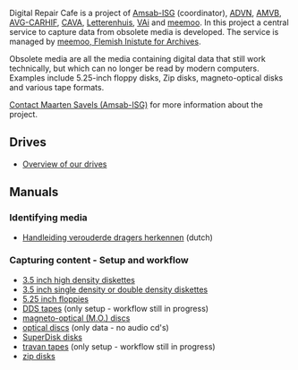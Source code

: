 Digital Repair Cafe is a project of [Amsab-ISG](https://www.amsab.be/) (coordinator), [ADVN](https://advn.be), [AMVB](https://www.amvb.be/), [AVG-CARHIF](http://www.avg-carhif.be/cms/index.php), [CAVA](https://www.cavavub.be/), [Letterenhuis](https://www.letterenhuis.be), [VAi](https://www.vai.be/) and [meemoo](https://www.packed.be/). In this project a central service to capture data from obsolete media is developed. The service is managed by [meemoo, Flemish Inistute for Archives](https://meemoo.be). 

Obsolete media are all the media containing digital data that still work technically, but which can no longer be read by modern computers. Examples include 5.25-inch floppy disks, Zip disks, magneto-optical disks and various tape formats.

[Contact Maarten Savels (Amsab-ISG)](mailto:maarten.savels@amsab.be?subject=Digital%20Repair%20Cafe) for more information about the project.

## Drives

* [Overview of our drives](drives-overview.md)

## Manuals

### Identifying media

- [Handleiding verouderde dragers herkennen](https://www.projectcest.be/wiki/Publicatie:Handleiding_Verouderde_Dragers_Herkennen) (dutch)

### Capturing content - Setup and workflow

- [3.5 inch high density diskettes](manuals/3-5-inch-HD.md)
- [3.5 inch single density or double density diskettes](manuals/3-5-inch-SD-DD.md)
- [5.25 inch floppies](manuals/5-25-inch.md)
- [DDS tapes](manuals/DDS-tape.md) (only setup - workflow still in progress)
- [magneto-optical (M.O.) discs](manuals/MO-disks.md)
- [optical discs](manuals/optical-disc.md) (only data - no audio cd's)
- [SuperDisk disks](manuals/superdisk.md)
- [travan tapes](manuals/travan.md) (only setup - workflow still in progress)
- [zip disks](manuals/zip-disks.md)
